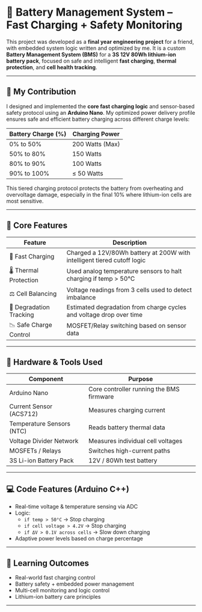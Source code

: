 # 🔋 Battery Management System – Fast Charging + Safety Monitoring

This project was developed as a **final year engineering project** for a friend, with embedded system logic written and optimized by me. It is a custom **Battery Management System (BMS)** for a **3S 12V 80Wh lithium-ion battery pack**, focused on safe and intelligent **fast charging**, **thermal protection**, and **cell health tracking**.

---

## 🧠 My Contribution

I designed and implemented the **core fast charging logic** and sensor-based safety protocol using an **Arduino Nano**. My optimized power delivery profile ensures safe and efficient battery charging across different charge levels:

| Battery Charge (%) | Charging Power     |
|--------------------|--------------------|
| 0% to 50%          | 200 Watts (Max)    |
| 50% to 80%         | 150 Watts          |
| 80% to 90%         | 100 Watts          |
| 90% to 100%        | ≤ 50 Watts         |

This tiered charging protocol protects the battery from overheating and overvoltage damage, especially in the final 10% where lithium-ion cells are most sensitive.

---

## 🔧 Core Features

| Feature               | Description |
|-----------------------|-------------|
| 🔋 Fast Charging       | Charged a 12V/80Wh battery at 200W with intelligent tiered cutoff logic |
| 🌡️ Thermal Protection  | Used analog temperature sensors to halt charging if temp > 50°C |
| ⚖️ Cell Balancing      | Voltage readings from 3 cells used to detect imbalance |
| 🧠 Degradation Tracking| Estimated degradation from charge cycles and voltage drop over time |
| 📉 Safe Charge Control | MOSFET/Relay switching based on sensor data |

---

## 🔩 Hardware & Tools Used

| Component                  | Purpose |
|---------------------------|---------|
| Arduino Nano              | Core controller running the BMS firmware |
| Current Sensor (ACS712)   | Measures charging current |
| Temperature Sensors (NTC) | Reads battery thermal data |
| Voltage Divider Network   | Measures individual cell voltages |
| MOSFETs / Relays          | Switches high-current paths |
| 3S Li-ion Battery Pack    | 12V / 80Wh test battery |

---

## 💻 Code Features (Arduino C++)

- Real-time voltage & temperature sensing via ADC
- Logic:
  - `if temp > 50°C` → Stop charging
  - `if cell voltage > 4.2V` → Stop charging
  - `if ΔV > 0.1V across cells` → Slow down charging
- Adaptive power levels based on charge percentage

---

## 🧠 Learning Outcomes

- Real-world fast charging control
- Battery safety + embedded power management
- Multi-cell monitoring and logic control
- Lithium-ion battery care principles

---
